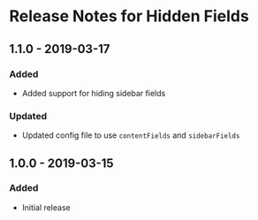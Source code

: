 # Release Notes for Hidden Fields

## 1.1.0 - 2019-03-17
### Added
- Added support for hiding sidebar fields

### Updated
- Updated config file to use `contentFields` and `sidebarFields`

## 1.0.0 - 2019-03-15
### Added
- Initial release
